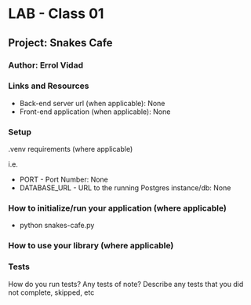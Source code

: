 # LAB - Class 01

## Project: Snakes Cafe

### Author: Errol Vidad

### Links and Resources
- Back-end server url (when applicable): None
- Front-end application (when applicable): None

### Setup
.venv requirements (where applicable)

i.e.

- PORT - Port Number: None
- DATABASE_URL - URL to the running Postgres instance/db: None

### How to initialize/run your application (where applicable)
- python snakes-cafe.py

### How to use your library (where applicable)
### Tests
How do you run tests?
Any tests of note?
Describe any tests that you did not complete, skipped, etc